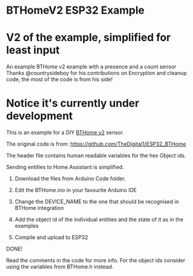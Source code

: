 # BTHomeV2 ESP32 Example
# V2 of the example, simplified for least input
An example BTHome v2 example with a presence and a count sensor
Thanks @countrysideboy for his contributions on Encryption and cleanup code, the most of the code is from his side!

# Notice it's currently under development

This is an example for a DIY [BTHome v2](https://bthome.io/) sensor.

The original code is from: https://github.com/TheDigital1/ESP32_BTHome

The header file contains human readable variables for the hex Object ids.

Sending entities to Home Assistant is simplified.

1) Download the files from Arduino Code folder.

2) Edit the BTHome.ino in your favourite Arduino IDE 

3) Change the DEVICE_NAME to the one that should be recognised in BTHome integration

4) Add the object id of the individual entities and the state of it as in the examples

5) Compile and upload to ESP32

DONE!

Read the comments in the code for more info. 
For the object ids consider using the variables from BTHome.h instead.
